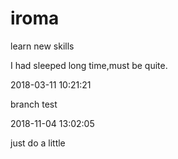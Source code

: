 # iroma
learn new skills

I had sleeped long time,must be quite.

2018-03-11 10:21:21 

branch test

2018-11-04 13:02:05

just do a little
